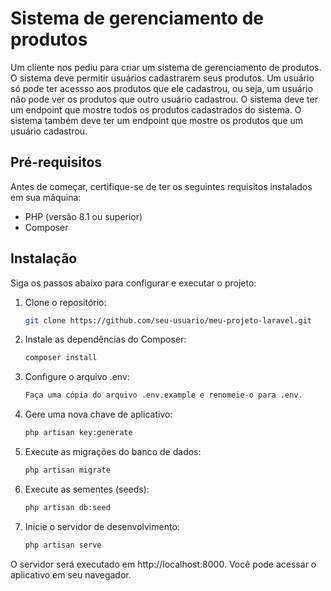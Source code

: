 # Sistema de gerenciamento de produtos

Um cliente nos pediu para criar um sistema de gerenciamento de produtos. O sistema deve permitir usuários
cadastrarem seus produtos. Um usuário só pode ter acessso aos produtos que ele cadastrou, ou seja,
um usuário não pode ver os produtos que outro usuário cadastrou. O sistema deve ter um endpoint
que mostre todos os produtos cadastrados do sistema. O sistema também deve ter um endpoint
que mostre os produtos que um usuário cadastrou.

## Pré-requisitos

Antes de começar, certifique-se de ter os seguintes requisitos instalados em sua máquina:

- PHP (versão 8.1 ou superior)
- Composer

## Instalação

Siga os passos abaixo para configurar e executar o projeto:

1. Clone o repositório: 

    ```bash
    git clone https://github.com/seu-usuario/meu-projeto-laravel.git
    ```

2. Instale as dependências do Composer:

    ```bash
    composer install
    ```

3. Configure o arquivo .env: 

    ```bash
    Faça uma cópia do arquivo .env.example e renomeie-o para .env.
    ```

4. Gere uma nova chave de aplicativo:

    ```bash
    php artisan key:generate
    ```

4. Execute as migrações do banco de dados:

    ```bash
    php artisan migrate
    ```

5. Execute as sementes (seeds):

    ```bash
    php artisan db:seed
    ```

6. Inicie o servidor de desenvolvimento: 
   
    ```bash
    php artisan serve
    ```

O servidor será executado em http://localhost:8000. Você pode acessar o aplicativo em seu navegador.